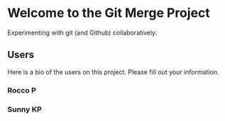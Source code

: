 # Welcome to the Git Merge Project

Experimenting with git (and Github) collaboratively.

## Users

Here is a bio of the users on this project. Please fill out your information.

### Rocco P


### Sunny KP

